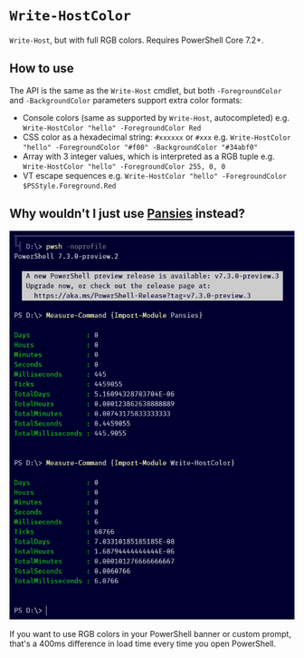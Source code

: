 # `Write-HostColor`

`Write-Host`, but with full RGB colors. Requires PowerShell Core 7.2+.

## How to use

The API is the same as the `Write-Host` cmdlet, but both `-ForegroundColor` and `-BackgroundColor` parameters support extra color formats:

- Console colors (same as supported by `Write-Host`, autocompleted)
	e.g. `Write-HostColor "hello" -ForegroundColor Red`
- CSS color as a hexadecimal string: `#xxxxxx` or `#xxx`
	e.g. `Write-HostColor "hello" -ForegroundColor "#f00" -BackgroundColor "#34abf0"`
- Array with 3 integer values, which is interpreted as a RGB tuple
	e.g. `Write-HostColor "hello" -ForegroundColor 255, 0, 0`
- VT escape sequences
	e.g. `Write-HostColor "hello" -ForegroundColor $PSStyle.Foreground.Red`

## Why wouldn't I just use [Pansies](https://github.com/PoshCode/Pansies/) instead?

![Pansies take a long time to load.](./pansies_comparison.png)

If you want to use RGB colors in your PowerShell banner or custom prompt, that's a 400ms difference in load time every time you open PowerShell.